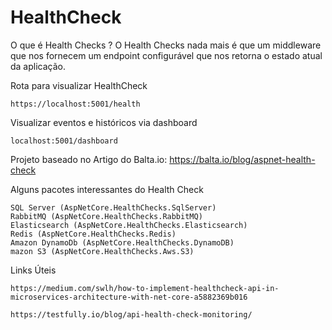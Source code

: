 # HealthCheck

O que é Health Checks ?
O Health Checks nada mais é que um middleware que nos fornecem um endpoint configurável que nos retorna o estado atual da aplicação.

Rota para visualizar HealthCheck
    
    https://localhost:5001/health

Visualizar eventos e históricos via dashboard
    
    localhost:5001/dashboard

Projeto baseado no Artigo do Balta.io: https://balta.io/blog/aspnet-health-check


Alguns pacotes interessantes do Health Check

    SQL Server (AspNetCore.HealthChecks.SqlServer)
    RabbitMQ (AspNetCore.HealthChecks.RabbitMQ)
    Elasticsearch (AspNetCore.HealthChecks.Elasticsearch)
    Redis (AspNetCore.HealthChecks.Redis)
    Amazon DynamoDb (AspNetCore.HealthChecks.DynamoDB)
    mazon S3 (AspNetCore.HealthChecks.Aws.S3)

Links Úteis

    https://medium.com/swlh/how-to-implement-healthcheck-api-in-microservices-architecture-with-net-core-a5882369b016

    https://testfully.io/blog/api-health-check-monitoring/
